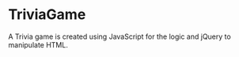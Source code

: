 # TriviaGame
A Trivia game is created using JavaScript for the logic and jQuery to manipulate HTML.
